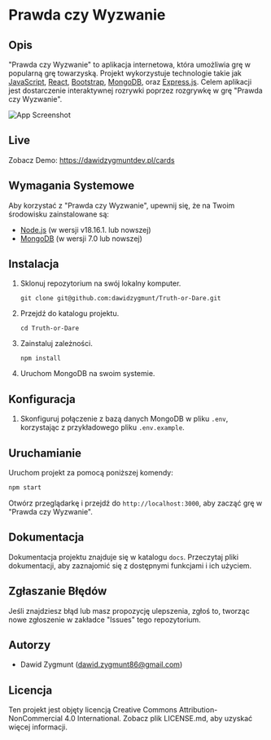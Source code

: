 # Prawda czy Wyzwanie

## Opis

"Prawda czy Wyzwanie" to aplikacja internetowa, która umożliwia grę w popularną grę towarzyską. Projekt wykorzystuje technologie takie jak [JavaScript](https://developer.mozilla.org/en-US/docs/Web/JavaScript), [React](https://reactjs.org/), [Bootstrap](https://getbootstrap.com/), [MongoDB](https://www.mongodb.com/), oraz [Express.js](https://expressjs.com/). Celem aplikacji jest dostarczenie interaktywnej rozrywki poprzez rozgrywkę w grę "Prawda czy Wyzwanie".

![App Screenshot](https://i.imgur.com/dDzose8.png)

## Live
Zobacz Demo: https://dawidzygmuntdev.pl/cards

## Wymagania Systemowe

Aby korzystać z "Prawda czy Wyzwanie", upewnij się, że na Twoim środowisku zainstalowane są:

- [Node.js](https://nodejs.org/) (w wersji v18.16.1. lub nowszej)
- [MongoDB](https://www.mongodb.com/) (w wersji 7.0 lub nowszej)

## Instalacja

1. Sklonuj repozytorium na swój lokalny komputer.
   ```
   git clone git@github.com:dawidzygmunt/Truth-or-Dare.git
   ```

2. Przejdź do katalogu projektu.
   ```
   cd Truth-or-Dare
   ```

3. Zainstaluj zależności.
   ```
   npm install
   ```

4. Uruchom MongoDB na swoim systemie.

## Konfiguracja

1. Skonfiguruj połączenie z bazą danych MongoDB w pliku `.env`, korzystając z przykładowego pliku `.env.example`.

## Uruchamianie

Uruchom projekt za pomocą poniższej komendy:

```bash
npm start
```

Otwórz przeglądarkę i przejdź do `http://localhost:3000`, aby zacząć grę w "Prawda czy Wyzwanie".

## Dokumentacja

Dokumentacja projektu znajduje się w katalogu `docs`. Przeczytaj pliki dokumentacji, aby zaznajomić się z dostępnymi funkcjami i ich użyciem.

## Zgłaszanie Błędów

Jeśli znajdziesz błąd lub masz propozycję ulepszenia, zgłoś to, tworząc nowe zgłoszenie w zakładce "Issues" tego repozytorium.

## Autorzy

- Dawid Zygmunt (dawid.zygmunt86@gmail.com)

## Licencja

Ten projekt jest objęty licencją Creative Commons Attribution-NonCommercial 4.0 International. Zobacz plik LICENSE.md, aby uzyskać więcej informacji.
